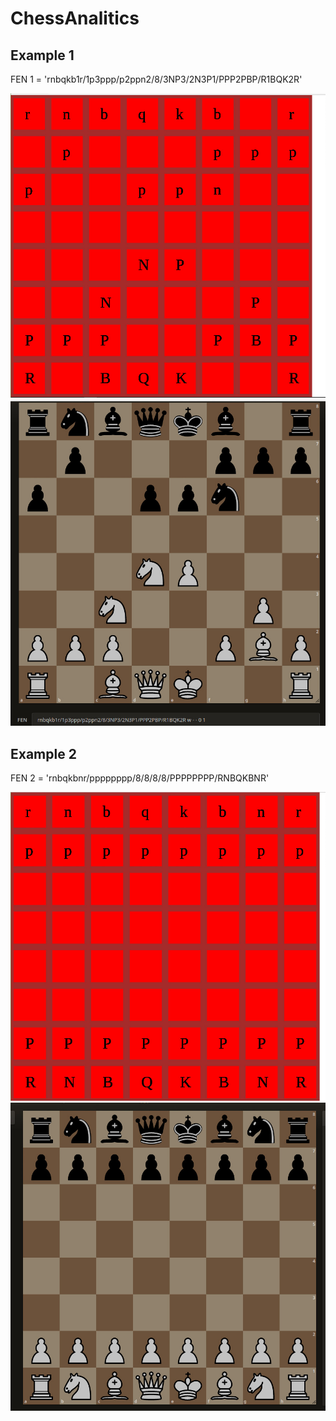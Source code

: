 # ChessAnalitics
<h2>Example 1</h2>
<p>FEN 1 = 'rnbqkb1r/1p3ppp/p2ppn2/8/3NP3/2N3P1/PPP2PBP/R1BQK2R'</p>
<img src="https://github.com/Sergiussupa/ChessAnalitics/blob/main/FEN1.jpeg?raw=true">
<img src="https://github.com/Sergiussupa/ChessAnalitics/blob/Sergiussupa-patch-1/FENLichess1.jpeg?raw=true">

<h2>Example 2</h2>
<p>FEN 2 = 'rnbqkbnr/pppppppp/8/8/8/8/PPPPPPPP/RNBQKBNR'<p>
<img src="https://github.com/Sergiussupa/ChessAnalitics/blob/Sergiussupa-patch-1/FEN2.jpeg?raw=true">
<img src="https://github.com/Sergiussupa/ChessAnalitics/blob/Sergiussupa-patch-1/FENLichess2.jpeg?raw=true">
